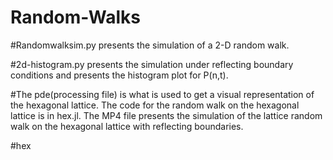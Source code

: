 # Random-Walks
#Randomwalksim.py presents the simulation of a 2-D random walk.


#2d-histogram.py presents the simulation under reflecting boundary conditions and presents the histogram plot for P(n,t).

#The pde(processing file) is what is used to get a visual representation of the hexagonal lattice. The code for the random walk on the hexagonal lattice is in hex.jl. The MP4 file presents the simulation of the lattice random walk on the hexagonal lattice with reflecting boundaries.

#hex



